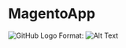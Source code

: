 # MagentoApp



![GitHub Logo](https://www.infyways.com/wp-content/uploads/2011/08/magento-logo.png?x52557)
Format: ![Alt Text](url)

